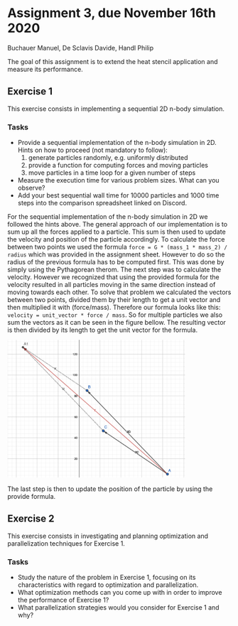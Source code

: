 # Assignment 3, due November 16th 2020
Buchauer Manuel, De Sclavis Davide, Handl Philip 

The goal of this assignment is to extend the heat stencil application and measure its performance.

## Exercise 1

This exercise consists in implementing a sequential 2D n-body simulation.

### Tasks

- Provide a sequential implementation of the n-body simulation in 2D. Hints on how to proceed (not mandatory to follow):
	1. generate particles randomly, e.g. uniformly distributed
	2. provide a function for computing forces and moving particles
	3. move particles in a time loop for a given number of steps
- Measure the execution time for various problem sizes. What can you observe?
- Add your best sequential wall time for 10000 particles and 1000 time steps into the comparison spreadsheet linked on Discord.

For the sequential implementation of the n-body simulation in 2D we followed the hints above. The general approach of our implementation is to sum up all the forces applied to a particle. This sum is then used to update the velocity and position of the particle accordingly. To calculate the force between two points we used the formula `force = G * (mass_1 * mass_2) / radius` which was provided in the assignment sheet. However to do so the radius of the previous formula has to be computed first. This was done by simply using the Pythagorean therom. The next step was to calculate the velocity. However we recognized that using the provided formula for the  velocity resulted in all particles moving in the same direction instead of moving towards each other. To solve that problem we calculated the vectors between two points, divided them by their length to get a unit vector and then multiplied it with (force/mass). Therefore our formula looks like this: `velocity = unit_vector * force / mass`. So for multiple particles we also sum the vectors as it can be seen in the figure bellow. The resulting vector is then divided by its length to get the unit vector for the formula.

<img src="./img/calculation.png" alt="calculation" width="400"/>

The last step is then to update the position of the particle by using the provide formula.


## Exercise 2

This exercise consists in investigating and planning optimization and parallelization techniques for Exercise 1.

### Tasks

- Study the nature of the problem in Exercise 1, focusing on its characteristics with regard to optimization and parallelization.
- What optimization methods can you come up with in order to improve the performance of Exercise 1?
- What parallelization strategies would you consider for Exercise 1 and why?


